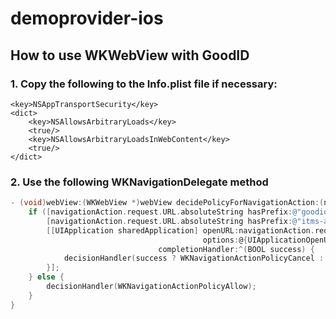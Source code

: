 # demoprovider-ios

## How to use WKWebView with GoodID

### 1. Copy the following to the Info.plist file if necessary:

```
<key>NSAppTransportSecurity</key>
<dict>
	<key>NSAllowsArbitraryLoads</key>
	<true/>
	<key>NSAllowsArbitraryLoadsInWebContent</key>
	<true/>
</dict>
```

### 2. Use the following WKNavigationDelegate method

```objective-c
- (void)webView:(WKWebView *)webView decidePolicyForNavigationAction:(nonnull WKNavigationAction *)navigationAction decisionHandler:(nonnull void (^)(WKNavigationActionPolicy))decisionHandler {
    if ([navigationAction.request.URL.absoluteString hasPrefix:@"goodidapp://"] ||
        [navigationAction.request.URL.absoluteString hasPrefix:@"itms-appss://"]) {
        [[UIApplication sharedApplication] openURL:navigationAction.request.URL
                                           options:@{UIApplicationOpenURLOptionUniversalLinksOnly: @NO}
                                 completionHandler:^(BOOL success) {
            decisionHandler(success ? WKNavigationActionPolicyCancel : WKNavigationActionPolicyAllow);
        }];
    } else {
        decisionHandler(WKNavigationActionPolicyAllow);
    }
}
```
